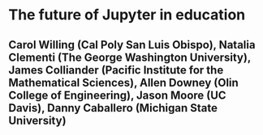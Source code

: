 # The future of Jupyter in education

## Carol Willing (Cal Poly San Luis Obispo), Natalia Clementi (The George Washington University), James Colliander (Pacific Institute for the Mathematical Sciences), Allen Downey (Olin College of Engineering), Jason Moore (UC Davis), Danny Caballero (Michigan State University)

